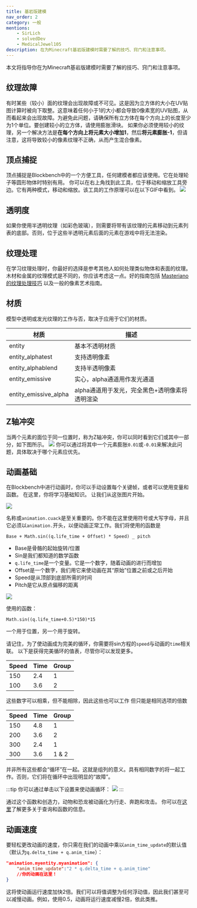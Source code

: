 ```yaml
---
title: 基岩版建模
nav_order: 2
category: 一般
mentions:
    - SirLich
    - solvedDev
    - MedicalJewel105
description: 在为Minecraft基岩版建模时需要了解的技巧、窍门和注意事项。
---
```


本文将指导你在为Minecraft基岩版建模时需要了解的技巧、窍门和注意事项。

## 纹理故障

有时某些（较小）面的纹理会出现故障或不可见。这是因为立方体的大小在UV贴图计算时被向下取整。这意味着任何小于1的大小都会导致0像素宽的UV贴图，从而看起来会出现故障。为避免此问题，请确保所有立方体在每个方向上的长度至少为1个单位。要创建较小的立方体，请使用膨胀滑块。
如果你必须使用较小的纹理，另一个解决方法是**在每个方向上将元素大小增加1**，然后**将元素膨胀-1**，但请注意，这将导致较小的像素纹理不正确，从而产生混合像素。

## 顶点捕捉

顶点捕捉是Blockbench中的一个方便工具，任何建模者都应该使用。它在处理轮子等圆形物体时特别有用。
你可以在右上角找到此工具，位于移动和缩放工具旁边。它有两种模式，移动和缩放。该工具的工作原理可以在以下GIF中看到。
![](../assets/images/visuals/bedrock-modeling/vertex_snap.gif)

## 透明度

如果你使用半透明纹理（如彩色玻璃），则需要将带有该纹理的元素移动到元素列表的底部。否则，位于这些半透明元素后面的元素在游戏中将无法渲染。

## 纹理处理

在学习纹理处理时，你最好的选择是参考其他人如何处理类似物体和表面的纹理。木材和金属的纹理模式是不同的，你应该考虑这一点。好的指南包括
[Masteriano的纹理处理技巧](https://www.blockbench.net/wiki/guides/minecraft-style-guide)
以及一般的像素艺术指南。

## 材质

模型中透明或发光纹理的工作与否，取决于应用于它们的材质。

| 材质                | 描述                                                                                              |
|---------------------|--------------------------------------------------------------------------------------------------|
| entity              | 基本不透明材质                                                                                    |
| entity_alphatest    | 支持透明像素                                                                                      |
| entity_alphablend   | 支持半透明像素                                                                                    |
| entity_emissive     | 实心，alpha通道用作发光通道                                                                      |
| entity_emissive_alpha | alpha通道用于发光，完全黑色+透明像素将透明渲染                                                   |

## Z轴冲突

当两个元素的面位于同一位置时，称为Z轴冲突，你可以同时看到它们或其中一部分，如下图所示。
![](../assets/images/visuals/bedrock-modeling/z-fighting.png)
你可以通过将其中一个元素膨胀`0.01`或`-0.01`来解决此问题，具体取决于哪个元素应优先。

## 动画基础

在Blockbench中进行动画时，你可以手动设置每个关键帧，或者可以使用变量和函数。
在这里，你将学习基础知识。
让我们从这张图片开始。

![](../assets/images/visuals/bedrock-modeling/animations-1.png)

名称或`animation.cuack`是至关重要的。你不能在这里使用符号或大写字母，并且它必须以`animation.`开头，以便动画正常工作。我们将使用的函数是

`Base + Math.sin((q.life_time + Offset) * Speed) _ pitch`

-   Base是骨骼的起始旋转/位置
-   Sin是我们都知道的数学函数
-   `q.life_time`是一个变量。它是一个数字，随着动画的进行而增加
-   Offset是一个数字，我们用它来使动画在其“原始”位置之前或之后开始
-   Speed是从顶部到底部所需的时间
-   Pitch是它从原点偏移的距离

![](../assets/images/visuals/bedrock-modeling/animations-2.gif)

使用的函数：

`Math.sin((q.life_time+0.5)*150)*15`

一个用于位置，另一个用于旋转。

<MolangGraph code="Math.sin((q.life_time+0.5)*150)*15" :toY="2" :stepSize="0.001"/>

请记住，为了使动画成为完美的循环，你需要将sin方程的`speed`与动画的`time`相关联。
以下是获得完美循环的值表，尽管你可以发现更多。

| Speed | Time | Group |
|-------|------|-------|
| 150   | 2.4  | 1     |
| 100   | 3.6  | 2     |

这些数字可以相乘，但不能相除，因此这些也可以工作
但只能是相同选项的倍数

| Speed | Time | Group |
|-------|------|-------|
| 150   | 4.8  | 1     |
| 200   | 3.6  | 2     |
| 300   | 2.4  | 1     |
| 300   | 3.6  | 1 & 2 |

并非所有这些都会“循环”在一起。这就是组列的意义。具有相同数字的将一起工作。否则，它们将在循环中出现明显的“故障”。

:::tip
你可以通过单击以下设置来使动画循环：
![](../assets/images/visuals/bedrock-modeling/setting-loop.png)
:::

通过这个函数和创造力，动物和恐龙被动画化为行走、奔跑和攻击。
你可以在[这里](https://bedrock.dev/docs/stable/Molang)了解更多关于查询和函数的信息。

## 动画速度

要轻松更改动画的速度，你只需在我们的动画中乘以`anim_time_update`的默认值（默认为`q.delta_time + q.anim_time`）：

```json title="RP/animations/myentity.animation.json#animations"
"animation.myentity.myanimation": {
    "anim_time_update":"2 * q.delta_time + q.anim_time"
    //你的动画在这里！
}
```

这将使动画运行速度加快2倍。我们可以将值调整为任何浮动值，因此我们甚至可以减慢动画。例如，使用0.5，动画将运行速度减慢2倍，依此类推。